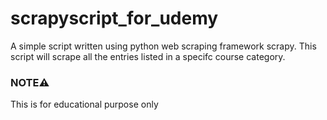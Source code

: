 # scrapyscript_for_udemy

A simple script written using python web scraping framework scrapy. This script will scrape all the entries listed in a specifc course category.

### NOTE⚠️
This is for educational purpose only
